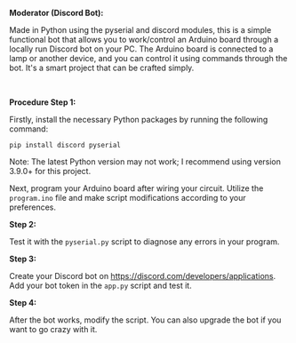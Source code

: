 <b>Moderator (Discord Bot):</b>
<p>Made in Python using the pyserial and discord modules, this is a simple functional bot that allows you to work/control an Arduino board through a locally run Discord bot on your PC. The Arduino board is connected to a lamp or another device, and you can control it using commands through the bot. It's a smart project that can be crafted simply.</p><br/>


<p><b>Procedure </b><strong>Step 1:</strong></p>
<p>Firstly, install the necessary Python packages by running the following command:</p>
<pre><code>pip install discord pyserial</code></pre>
<p>Note: The latest Python version may not work; I recommend using version 3.9.0+ for this project.</p>
<p>Next, program your Arduino board after wiring your circuit. Utilize the <code>program.ino</code> file and make script modifications according to your preferences.</p>

<p><strong>Step 2:</strong></p>
<p>Test it with the <code>pyserial.py</code> script to diagnose any errors in your program.</p>

<p><strong>Step 3:</strong></p>
<p>Create your Discord bot on <a href="https://discord.com/developers/applications" target="_blank">https://discord.com/developers/applications</a>. Add your bot token in the <code>app.py</code> script and test it.</p>

<p><strong>Step 4:</strong></p>
<p>After the bot works, modify the script. You can also upgrade the bot if you want to go crazy with it.</p>


